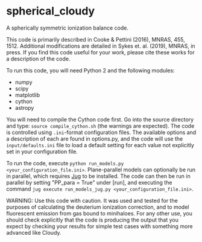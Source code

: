 # spherical_cloudy
A spherically symmetric ionization balance code.

This code is primarily described in Cooke & Pettini (2016), MNRAS, 455, 1512. Additional modifications are detailed in Sykes et. al. (2019), MNRAS, in press.
If you find this code useful for your work, please cite these works for a description of the code.

To run this code, you will need Python 2 and the following modules:
- numpy
- scipy
- matplotlib
- cython
- astropy

You will need to compile the Cython code first. Go into the source directory and type: `source compile_cython.sh` (the warnings are expected).
The code is controlled using `.ini`-format configuration files. The available options and a description of each are found in options.py, and the code will use the `input/defaults.ini` file to load a default setting for each value not explicitly set in your configuration file.

To run the code, execute `python run_models.py <your_configuration_file.ini>`. Plane-parallel models can optionally be run in parallel, which requires [Jug](https://jug.readthedocs.io/en/latest/index.html) to be installed. The code can then be run in parallel by setting "PP_para = True" under [run], and executing the command `jug execute run_models_jug.py <your_configuration_file.ini>`.

WARNING: Use this code with caution. It was used and tested for the purposes of calculating the deuterium ionization correction, and to model fluorescent emission from gas bound to minihaloes. For any other use, you should check explicitly that the code is producing the output that you expect by checking your results for simple test cases with something more advanced like Cloudy.
